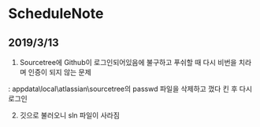 # ScheduleNote
## 2019/3/13
1. Sourcetree에 Github이 로그인되어있음에 불구하고 푸쉬할 때 다시 비번을 치라며 인증이 되지 않는 문제 

  : appdata\local\atlassian\sourcetree의 passwd 파일을 삭제하고 껐다 킨 후 다시 로그인
  
2. 깃으로 불러오니 sln 파일이 사라짐
